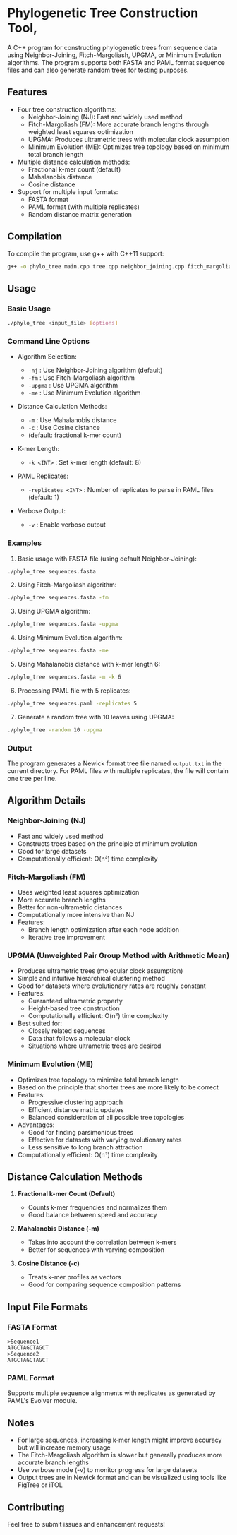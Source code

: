 # Phylogenetic Tree Construction Tool,

A C++ program for constructing phylogenetic trees from sequence data using Neighbor-Joining, Fitch-Margoliash, UPGMA, or Minimum Evolution algorithms. The program supports both FASTA and PAML format sequence files and can also generate random trees for testing purposes.

## Features

- Four tree construction algorithms:
  - Neighbor-Joining (NJ): Fast and widely used method
  - Fitch-Margoliash (FM): More accurate branch lengths through weighted least squares optimization
  - UPGMA: Produces ultrametric trees with molecular clock assumption
  - Minimum Evolution (ME): Optimizes tree topology based on minimum total branch length
- Multiple distance calculation methods:
  - Fractional k-mer count (default)
  - Mahalanobis distance
  - Cosine distance
- Support for multiple input formats:
  - FASTA format
  - PAML format (with multiple replicates)
  - Random distance matrix generation

## Compilation

To compile the program, use g++ with C++11 support:

```bash
g++ -o phylo_tree main.cpp tree.cpp neighbor_joining.cpp fitch_margoliash.cpp upgma.cpp minimum_evolution.cpp tree_io.cpp -std=c++11
```

## Usage

### Basic Usage

```bash
./phylo_tree <input_file> [options]
```

### Command Line Options

- Algorithm Selection:
  - `-nj` : Use Neighbor-Joining algorithm (default)
  - `-fm` : Use Fitch-Margoliash algorithm
  - `-upgma` : Use UPGMA algorithm
  - `-me` : Use Minimum Evolution algorithm

- Distance Calculation Methods:
  - `-m` : Use Mahalanobis distance
  - `-c` : Use Cosine distance
  - (default: fractional k-mer count)

- K-mer Length:
  - `-k <INT>` : Set k-mer length (default: 8)

- PAML Replicates:
  - `-replicates <INT>` : Number of replicates to parse in PAML files (default: 1)

- Verbose Output:
  - `-v` : Enable verbose output

### Examples

1. Basic usage with FASTA file (using default Neighbor-Joining):
```bash
./phylo_tree sequences.fasta
```

2. Using Fitch-Margoliash algorithm:
```bash
./phylo_tree sequences.fasta -fm
```

3. Using UPGMA algorithm:
```bash
./phylo_tree sequences.fasta -upgma
```

4. Using Minimum Evolution algorithm:
```bash
./phylo_tree sequences.fasta -me
```

5. Using Mahalanobis distance with k-mer length 6:
```bash
./phylo_tree sequences.fasta -m -k 6
```

6. Processing PAML file with 5 replicates:
```bash
./phylo_tree sequences.paml -replicates 5
```

7. Generate a random tree with 10 leaves using UPGMA:
```bash
./phylo_tree -random 10 -upgma
```

### Output

The program generates a Newick format tree file named `output.txt` in the current directory. For PAML files with multiple replicates, the file will contain one tree per line.

## Algorithm Details

### Neighbor-Joining (NJ)
- Fast and widely used method
- Constructs trees based on the principle of minimum evolution
- Good for large datasets
- Computationally efficient: O(n³) time complexity

### Fitch-Margoliash (FM)
- Uses weighted least squares optimization
- More accurate branch lengths
- Better for non-ultrametric distances
- Computationally more intensive than NJ
- Features:
  - Branch length optimization after each node addition
  - Iterative tree improvement

### UPGMA (Unweighted Pair Group Method with Arithmetic Mean)
- Produces ultrametric trees (molecular clock assumption)
- Simple and intuitive hierarchical clustering method
- Good for datasets where evolutionary rates are roughly constant
- Features:
  - Guaranteed ultrametric property
  - Height-based tree construction
  - Computationally efficient: O(n²) time complexity
- Best suited for:
  - Closely related sequences
  - Data that follows a molecular clock
  - Situations where ultrametric trees are desired

### Minimum Evolution (ME)
- Optimizes tree topology to minimize total branch length
- Based on the principle that shorter trees are more likely to be correct
- Features:
  - Progressive clustering approach
  - Efficient distance matrix updates
  - Balanced consideration of all possible tree topologies
- Advantages:
  - Good for finding parsimonious trees
  - Effective for datasets with varying evolutionary rates
  - Less sensitive to long branch attraction
- Computationally efficient: O(n³) time complexity

## Distance Calculation Methods

1. **Fractional k-mer Count (Default)**
   - Counts k-mer frequencies and normalizes them
   - Good balance between speed and accuracy

2. **Mahalanobis Distance (-m)**
   - Takes into account the correlation between k-mers
   - Better for sequences with varying composition

3. **Cosine Distance (-c)**
   - Treats k-mer profiles as vectors
   - Good for comparing sequence composition patterns

## Input File Formats

### FASTA Format
```
>Sequence1
ATGCTAGCTAGCT
>Sequence2
ATGCTAGCTAGCT
```

### PAML Format
Supports multiple sequence alignments with replicates as generated by PAML's Evolver module.

## Notes

- For large sequences, increasing k-mer length might improve accuracy but will increase memory usage
- The Fitch-Margoliash algorithm is slower but generally produces more accurate branch lengths
- Use verbose mode (-v) to monitor progress for large datasets
- Output trees are in Newick format and can be visualized using tools like FigTree or iTOL

## Contributing

Feel free to submit issues and enhancement requests!
